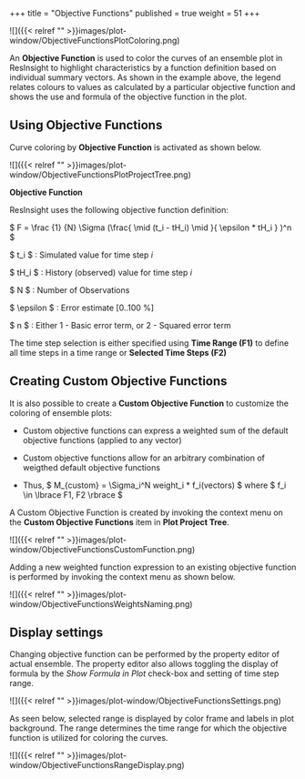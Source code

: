 +++
title = "Objective Functions"
published = true
weight = 51
+++

![]({{< relref "" >}}images/plot-window/ObjectiveFunctionsPlotColoring.png)

An **Objective Function** is used to color the curves of an ensemble plot in ResInsight to highlight characteristics by a function definition based on individual summary vectors. As shown in the example above, the legend relates colours to values as calculated by a particular objective function and shows the use and formula of the objective function in the plot.

## Using Objective Functions

Curve coloring by **Objective Function** is activated as shown below. 

![]({{< relref "" >}}images/plot-window/ObjectiveFunctionsPlotProjectTree.png)


**Objective Function**

ResInsight uses the following objective function definition:

$ F = \frac {1} {N} \Sigma (\frac{  \mid (t_i - tH_i) \mid }{ \epsilon * tH_i } )^n $ 

$ t_i $ : Simulated value for time step $i$

$ tH_i $ : History (observed) value for time step $i$

$ N $ : Number of Observations

$ \epsilon $ : Error estimate [0..100 %]

$ n $ : Either 1 - Basic error term, or 2 - Squared error term


The time step selection is either specified using **Time Range (F1)** to define all time steps in a time range or **Selected Time Steps (F2)**


## Creating Custom Objective Functions
It is also possible to create a **Custom Objective Function** to customize the coloring of ensemble plots:

- Custom objective functions can express a weighted sum of the default objective functions (applied to any vector)

- Custom objective functions allow for an arbitrary combination of weigthed default objective functions

- Thus, $ M_{custom} = \Sigma_i^N weight_i * f_i(vectors) $ where $ f_i \in \lbrace F1, F2 \rbrace $

A Custom Objective Function is created by invoking the context menu on the **Custom Objective Functions** item in **Plot Project Tree**.

![]({{< relref "" >}}images/plot-window/ObjectiveFunctionsCustomFunction.png)

Adding a new weighted function expression to an existing objective function is performed by invoking the context menu as shown below.

![]({{< relref "" >}}images/plot-window/ObjectiveFunctionsWeightsNaming.png)


## Display settings
Changing objective function can be performed by the property editor of actual ensemble. The property editor also allows toggling the display of formula by the *Show Formula in Plot* check-box and setting of time step range.

![]({{< relref "" >}}images/plot-window/ObjectiveFunctionsSettings.png)

As seen below, selected range is displayed by color frame and labels in plot background. The range determines the  time range for which the objective function is utilized for coloring the curves.

![]({{< relref "" >}}images/plot-window/ObjectiveFunctionsRangeDisplay.png)


